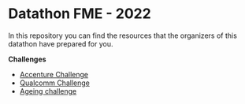 # Datathon FME - 2022

In this repository you can find the resources that the organizers of this datathon have prepared for you.

**Challenges**
- [Accenture Challenge](/accenture_challenge)
- [Qualcomm Challenge](/qualcomm_challenge)
- [Ageing challenge](/ageing_challenge)
